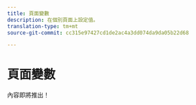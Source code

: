 ```yaml
---
title: 頁面變數
description: 在個別頁面上設定值。
translation-type: tm+mt
source-git-commit: cc315e97427cd1de2ac4a3dd074da9da05b22d68

---
```



# 頁面變數

內容即將推出！